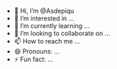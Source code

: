 - 👋 Hi, I’m @Asdepiqu
- 👀 I’m interested in ...
- 🌱 I’m currently learning ...
- 💞️ I’m looking to collaborate on ...
- 📫 How to reach me ...
- 😄 Pronouns: ...
- ⚡ Fun fact: ...

<!---
Asdepiqu/Asdepiqu is a ✨ special ✨ repository because its `README.md` (this file) appears on your GitHub profile.
You can click the Preview link to take a look at your changes.
--->
